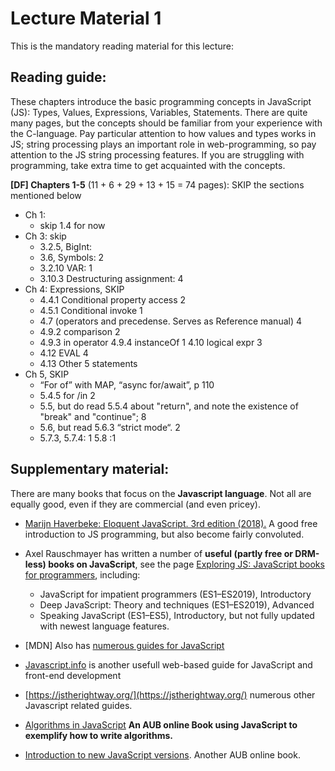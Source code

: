 # Lecture Material 1

This is the mandatory reading material for this lecture:

## Reading guide:

These chapters introduce the basic programming concepts in JavaScript (JS): Types, Values, Expressions, Variables, Statements. There are quite many pages, but the concepts should be familiar from your experience with the C-language. Pay particular attention to how values and types works in JS; string processing plays an important role in web-programming, so pay attention to the JS string processing features. If you are struggling with programming, take extra time to get acquainted with the concepts. 

**\[DF\] Chapters 1-5** (11 + 6 + 29 + 13 + 15 = 74 pages): SKIP the sections mentioned below

- Ch 1: 
  - skip 1.4 for now
- Ch 3: skip
  - 3.2.5, BigInt:
  - 3.6, Symbols: 2
  - 3.2.10 VAR: 1
  - 3.10.3 Destructuring assignment: 4
- Ch 4: Expressions, SKIP
  - 4.4.1 Conditional property access 2
  - 4.5.1 Conditional invoke 1 
  - 4.7 (operators and precedense. Serves as Reference manual) 4
  - 4.9.2 comparison 2
  - 4.9.3 in operator 4.9.4 instanceOf 1 4.10 logical expr 3
  - 4.12 EVAL 4 
  - 4.13 Other 5 statements
- Ch 5, SKIP
  - “For of” with MAP, “async for/await”, p 110
  - 5.4.5 for /in 2
  - 5.5, but do read 5.5.4 about "return", and note the existence of "break" and "continue"; 8
  - 5.6, but read 5.6.3 “strict mode“. 2
  - 5.7.3, 5.7.4: 1 5.8 :1

## Supplementary material:

There are many books that focus on the **Javascript language**. Not all are equally good, even if they are commercial (and even pricey).

- [Marijn Haverbeke: Eloquent JavaScript. 3rd edition (2018).](https://eloquentjavascript.net/index.html) A good free introduction to JS programming, but also become fairly convoluted.
- Axel Rauschmayer has written a number of **useful (partly free or DRM-less) books on JavaScript**, see the page [Exploring JS: JavaScript books for programmers](https://exploringjs.com/), including:
  - JavaScript for impatient programmers (ES1–ES2019), Introductory 
  - Deep JavaScript: Theory and techniques (ES1–ES2019), Advanced
  - Speaking JavaScript (ES1–ES5), Introductory, but not fully updated with newest language features.

- \[MDN\] Also has [numerous guides for JavaScript](https://developer.mozilla.org/en-US/docs/Web/JavaScript)
- [Javascript.info](https://javascript.info/) is another usefull web-based guide for JavaScript and front-end development
- [https://jstherightway.org/](https://jstherightway.org/) numerous other Javascript related guides. 
- [Algorithms in JavaScript](https://link.springer.com/book/10.1007/978-1-4842-3988-9) **An AUB online Book using JavaScript to exemplify how to write algorithms.**
- [Introduction to new JavaScript versions](http://zorac.aub.aau.dk/login?url=https://link.springer.com/content/pdf/10.1007%2F978-1-4842-5394-6.pdf). Another AUB online book.